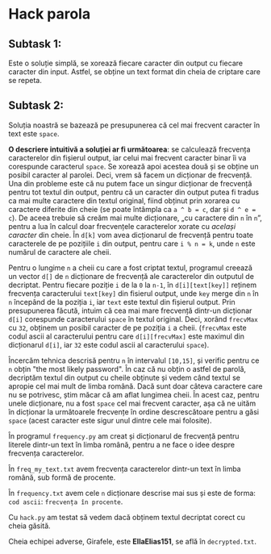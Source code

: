 # Hack parola

## Subtask 1:

Este o soluție simplă, se xorează fiecare caracter din output cu fiecare caracter din input. Astfel, se obține un text format din cheia de criptare care se repeta.

## Subtask 2:

Soluția noastră se bazează pe presupunerea că cel mai frecvent caracter în text este `space`.

**O descriere intuitivă a soluției ar fi următoarea**: se calculează frecvența caracterelor din fișierul output, iar celui mai frecvent caracter binar îi va corespunde caracterul `space`. Se xorează apoi acestea două și se obține un posibil caracter al parolei. Deci, vrem să facem un dicționar de frecvență. Una din probleme este că nu putem face un singur dicționar de frecvență pentru tot textul din output, pentru că un caracter din output putea fi tradus ca mai multe caractere din textul original, fiind obținut prin xorarea cu caractere diferite din cheie (se poate întâmpla ca `a ^ b = c`, dar și `d ^ e = c`). De aceea trebuie să creăm mai multe dicționare, „cu caractere din `n` în `n`”, pentru a lua în calcul doar frecvențele caracterelor xorate cu _același caracter_ din cheie. În `d[k]` vom avea dicționarul de frecvență pentru toate caracterele de pe pozițiile `i` din output, pentru care `i % n = k`, unde `n` este numărul de caractere ale cheii.

Pentru o lungime `n` a cheii cu care a fost criptat textul, programul creează un vector `d[]` de `n` dicționare de frecvență ale caracterelor din outputul de decriptat. Pentru fiecare poziție `i` de la `0` la `n-1`, în `d[i][text[key]]` reținem frecvența caracterului `text[key]` din fisierul output, unde `key` merge din `n` în `n` începând de la poziția `i`, iar `text` este textul din fișierul output. Prin presupunerea făcută, intuim că cea mai mare frecvență dintr-un dicționar `d[i]` corespunde caracterului `space` în textul original. Deci, xorând `frecvMax` cu `32`, obținem un posibil caracter de pe poziția `i` a cheii. (`frecvMax` este codul ascii al caracterului pentru care `d[i][frecvMax]` este maximul din dicționarul `d[i]`, iar `32` este codul ascii al caracterului `space`).

Încercăm tehnica descrisă pentru `n` în intervalul `[10,15]`, și verific pentru ce `n` obțin "the most likely password". În caz că nu obțin o astfel de parolă, decriptăm textul din output cu cheile obținute și vedem când textul se apropie cel mai mult de limba română. Dacă sunt doar câteva caractere care nu se potrivesc, știm măcar că am aflat lungimea cheii. În acest caz, pentru unele dicționare, nu a fost `space` cel mai frecvent caracter, așa că ne uităm în dicționar la următoarele frecvențe în ordine descrescătoare pentru a găsi `space` (acest caracter este sigur unul dintre cele mai folosite).

În programul `frequency.py` am creat și dicționarul de frecvență pentru literele dintr-un text în limba română, pentru a ne face o idee despre frecvența caracterelor.

În `freq_my_text.txt` avem frecvența caracterelor dintr-un text în limba română, sub formă de procente.

În `frequency.txt` avem cele `n` dicționare descrise mai sus și este de forma: `cod ascii`: `frecvența în procente`.

Cu `hack.py` am testat să vedem dacă obținem textul decriptat corect cu cheia găsită.

Cheia echipei adverse, Girafele, este **EllaElias151**, se află în `decrypted.txt`.
